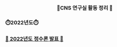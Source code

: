 <div align=center>
  <h3> 📑CNS 연구실 활동 정리 📑 </h3>

</div>
<div align=cneter>
  <h3>⏱️2022년도⏱️ </h3>
  <a href="file:///C:/Users/Owner/Downloads/2022%ED%95%99%EB%85%84%EB%8F%84%20%EA%B2%A8%EC%9A%B8%EB%B0%A9%ED%95%99%20Chapter4%20%EC%A0%95%EC%88%98%EB%A1%A0%EC%9D%98%20%EA%B8%B0%EB%B3%B8%20%EA%B0%9C%EB%85%90%EA%B3%BC%20%EC%9C%A0%ED%95%9C%EC%B2%B4_%EB%B0%95%ED%98%95%EA%B1%B4.pdf">
    <h3>📖 2022년도 정수론 발표 📖</h3>
  
